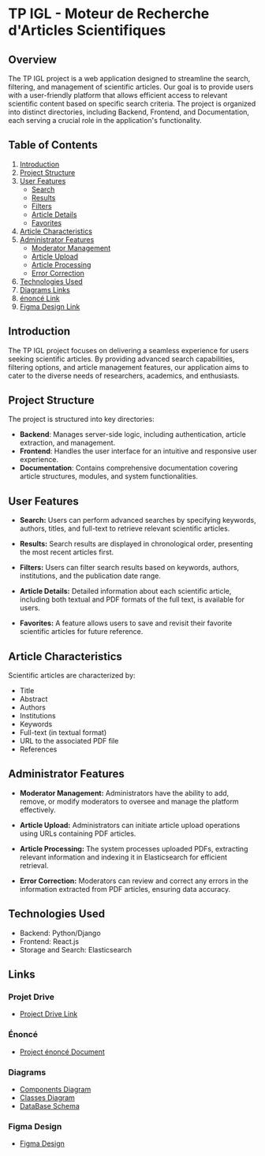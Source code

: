 # TP IGL - Moteur de Recherche d'Articles Scientifiques

## Overview

The TP IGL project is a web application designed to streamline the search, filtering, and management of scientific articles. Our goal is to provide users with a user-friendly platform that allows efficient access to relevant scientific content based on specific search criteria. The project is organized into distinct directories, including Backend, Frontend, and Documentation, each serving a crucial role in the application's functionality.

## Table of Contents

1. [Introduction](#introduction)
2. [Project Structure](#project-structure)
3. [User Features](#user-features)
   - [Search](#search)
   - [Results](#results)
   - [Filters](#filters)
   - [Article Details](#article-details)
   - [Favorites](#favorites)
4. [Article Characteristics](#article-characteristics)
5. [Administrator Features](#administrator-features)
   - [Moderator Management](#moderator-management)
   - [Article Upload](#article-upload)
   - [Article Processing](#article-processing)
   - [Error Correction](#error-correction)
6. [Technologies Used](#technologies-used)
7. [Diagrams Links](#diagram-links)
8. [énoncé Link](#énoncé-link)
9. [Figma Design Link](#figma-design-link)

## Introduction

The TP IGL project focuses on delivering a seamless experience for users seeking scientific articles. By providing advanced search capabilities, filtering options, and article management features, our application aims to cater to the diverse needs of researchers, academics, and enthusiasts.

## Project Structure

The project is structured into key directories:

- **Backend**: Manages server-side logic, including authentication, article extraction, and management.
- **Frontend**: Handles the user interface for an intuitive and responsive user experience.
- **Documentation**: Contains comprehensive documentation covering article structures, modules, and system functionalities.

## User Features

- **Search:** Users can perform advanced searches by specifying keywords, authors, titles, and full-text to retrieve relevant scientific articles.

- **Results:** Search results are displayed in chronological order, presenting the most recent articles first.

- **Filters:** Users can filter search results based on keywords, authors, institutions, and the publication date range.

- **Article Details:** Detailed information about each scientific article, including both textual and PDF formats of the full text, is available for users.

- **Favorites:** A feature allows users to save and revisit their favorite scientific articles for future reference.

## Article Characteristics

Scientific articles are characterized by:

- Title
- Abstract
- Authors
- Institutions
- Keywords
- Full-text (in textual format)
- URL to the associated PDF file
- References

## Administrator Features

- **Moderator Management:** Administrators have the ability to add, remove, or modify moderators to oversee and manage the platform effectively.

- **Article Upload:** Administrators can initiate article upload operations using URLs containing PDF articles.

- **Article Processing:** The system processes uploaded PDFs, extracting relevant information and indexing it in Elasticsearch for efficient retrieval.

- **Error Correction:** Moderators can review and correct any errors in the information extracted from PDF articles, ensuring data accuracy.

## Technologies Used

- Backend: Python/Django
- Frontend: React.js
- Storage and Search: Elasticsearch

## Links

### Projet Drive

- [Project Drive Link]( https://drive.google.com/drive/folders/15WRZnJ5oFkftp3iE-TuaKbINaSNraRAd?usp=drive_link )

### Énoncé

- [Project énoncé Document]( https://drive.google.com/file/d/1rd_N4WBpBeo1aoOZal8GIqLncyMMgBiy/view?usp=sharing )

### Diagrams
- [Components Diagram]( https://lucid.app/lucidchart/b131bdbe-e753-481e-aa72-2c18ae8c7a63/edit?beaconFlowId=8FF84A62782E1FED&invitationId=inv_a2dc2edc-b15e-4f0c-9916-1873c72401d5&page=0_0# )
- [Classes Diagram]( https://lucid.app/lucidchart/475eb93d-7e6b-4042-a50e-92ac77c3fb59/edit?beaconFlowId=1A99DFD4D7FE81C7&invitationId=inv_894851c4-f9fe-4be1-ae7d-ad1f693bebc8&page=0_0# )
- [DataBase Schema]( https://drawsql.app/teams/merys-team/diagrams/schema-bdd-tp-igl-23-24 )

### Figma Design

- [Figma Design]( https://www.figma.com/file/JwZGUrP2dFYvt9f0nSCkny/TP-IGL?type=design&node-id=0%3A1&mode=design&t=lOfRuItm6wMwmzIA-1 )

